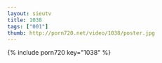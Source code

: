 ```yaml
--- 
layout: sieutv
title: 1038
tags: ["001"]
thumb: http://porn720.net/video/1038/poster.jpg
---
```

{% include porn720 key="1038" %} 
